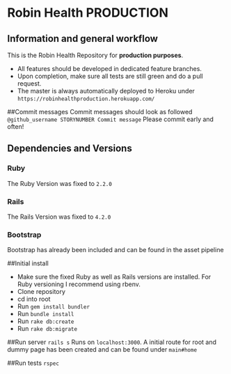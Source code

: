 # Robin Health PRODUCTION

## Information and general workflow
This is the Robin Health Repository for **production purposes**. 
- All features should be developed in dedicated feature branches. 
- Upon completion, make sure all tests are still green and do a pull request. 
- The master is always automatically deployed to Heroku under `https://robinhealthproduction.herokuapp.com/`

##Commit messages
Commit messages should look as followed `@github_username STORYNUMBER Commit message`
Please commit early and often!

## Dependencies and Versions
### Ruby
The Ruby Version was fixed to `2.2.0`

### Rails
The Rails Version was fixed to `4.2.0`

### Bootstrap
Bootstrap has already been included and can be found in the asset pipeline

##Initial install
- Make sure the fixed Ruby as well as Rails versions are installed. For Ruby versioning I recommend using rbenv.
- Clone repository
- cd into root
- Run `gem install bundler`
- Run `bundle install`
- Run `rake db:create`
- Run `rake db:migrate`

##Run server
`rails s`
Runs on `localhost:3000`. A initial route for root and dummy page has been created and can be found under `main#home`

##Run tests
`rspec`
